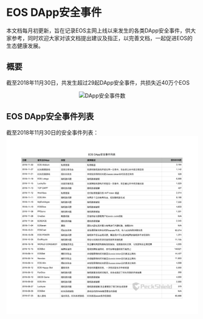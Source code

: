 # EOS DApp安全事件

本文档每月初更新，旨在记录EOS主网上线以来发生的各类DApp安全事件，供大家参考，同时欢迎大家对该文档提出建议及指正，以完善文档，一起促进EOS的生态健康发展。

## 概要
截至2018年11月30日，共发生超过29起DApp安全事件，共损失近40万个EOS
<div align=center><img src="https://github.com/peckshield/EOS/blob/master/known_dapp_attacks/dapp_attacks_summary/dapp_attacks_summary_2018-12-01.png" alt="DApp安全事件数"/></div>

## EOS DApp安全事件列表
截至2018年11月30日的安全事件列表：
![EOS DApp安全事件列表](eos_dapp_attacks_2018_12_01.png)
